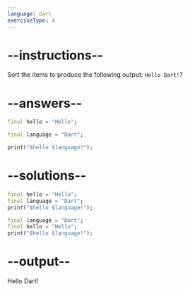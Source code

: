 ```yaml
---
language: dart
exerciseType: 4
---
```


# --instructions--

Sort the items to produce the following output: `Hello Dart!`?

# --answers--

```dart
final hello = "Hello";
```

```dart
final language = "Dart";
```

```dart
print("$hello $language!");
```

# --solutions--

```dart
final hello = "Hello";
final language = "Dart";
print("$hello $language!");
```

```dart
final language = "Dart";
final hello = "Hello";
print("$hello $language!");
```

# --output--

Hello Dart!
